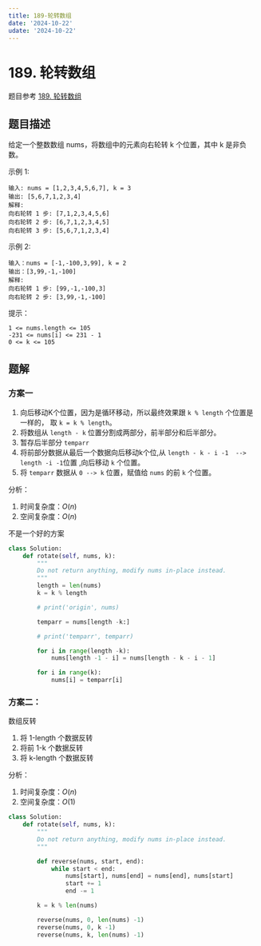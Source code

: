 ```yaml
---
title: 189-轮转数组
date: '2024-10-22'
udate: '2024-10-22'
---
```

# 189. 轮转数组
题目参考 [189. 轮转数组](https://leetcode.cn/problems/rotate-array/description/)

## 题目描述
给定一个整数数组 nums，将数组中的元素向右轮转 k 个位置，其中 k 是非负数。

示例 1:
```
输入: nums = [1,2,3,4,5,6,7], k = 3
输出: [5,6,7,1,2,3,4]
解释:
向右轮转 1 步: [7,1,2,3,4,5,6]
向右轮转 2 步: [6,7,1,2,3,4,5]
向右轮转 3 步: [5,6,7,1,2,3,4]
```

示例 2:
```
输入：nums = [-1,-100,3,99], k = 2
输出：[3,99,-1,-100]
解释:
向右轮转 1 步: [99,-1,-100,3]
向右轮转 2 步: [3,99,-1,-100]
```

提示：
```
1 <= nums.length <= 105
-231 <= nums[i] <= 231 - 1
0 <= k <= 105
```

## 题解
### 方案一

1. 向后移动K个位置，因为是循环移动，所以最终效果跟  `k % length` 个位置是一样的， 取 `k = k % length`。
2. 将数组从 `length - k` 位置分割成两部分，前半部分和后半部分。
3. 暂存后半部分 `temparr`
4. 将前部分数据从最后一个数据向后移动k个位,从 `length - k - i -1  --> length -i -1`位置 ,向后移动 `k` 个位置。
4. 将 `temparr` 数据从 `0 --> k` 位置，赋值给 `nums` 的前 `k` 个位置。

分析：
1. 时间复杂度：$O(n)$
2. 空间复杂度：$O(n)$

不是一个好的方案

```py
class Solution:
    def rotate(self, nums, k):
        """
        Do not return anything, modify nums in-place instead.
        """
        length = len(nums)
        k = k % length

        # print('origin', nums)

        temparr = nums[length -k:]

        # print('temparr', temparr)

        for i in range(length -k):
            nums[length -1 - i] = nums[length - k - i - 1]

        for i in range(k):
            nums[i] = temparr[i]
```
### 方案二：
数组反转
1. 将 1-length 个数据反转
2. 将前 1-k 个数据反转
2. 将 k-length 个数据反转

分析：
1. 时间复杂度：$O(n)$
2. 空间复杂度：$O(1)$

```py
class Solution:
    def rotate(self, nums, k):
        """
        Do not return anything, modify nums in-place instead.
        """

        def reverse(nums, start, end):
            while start < end:
                nums[start], nums[end] = nums[end], nums[start]
                start += 1
                end -= 1

        k = k % len(nums)

        reverse(nums, 0, len(nums) -1)
        reverse(nums, 0, k -1)
        reverse(nums, k, len(nums) -1)
```
